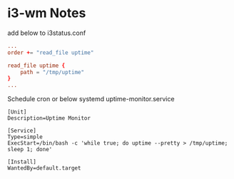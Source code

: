# i3-wm Notes

add below to i3status.conf

```i3status.conf
...
order += "read_file uptime"

read_file uptime {
    path = "/tmp/uptime"
}
...
```

Schedule cron or below systemd uptime-monitor.service

```uptime-monitor.service
[Unit]
Description=Uptime Monitor

[Service]
Type=simple
ExecStart=/bin/bash -c 'while true; do uptime --pretty > /tmp/uptime; sleep 1; done'

[Install]
WantedBy=default.target
```